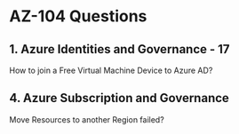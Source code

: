 # AZ-104 Questions

## 1. Azure Identities and Governance - 17

How to join a Free Virtual Machine Device to Azure AD?

## 4. Azure Subscription and Governance

Move Resources to another Region failed?
